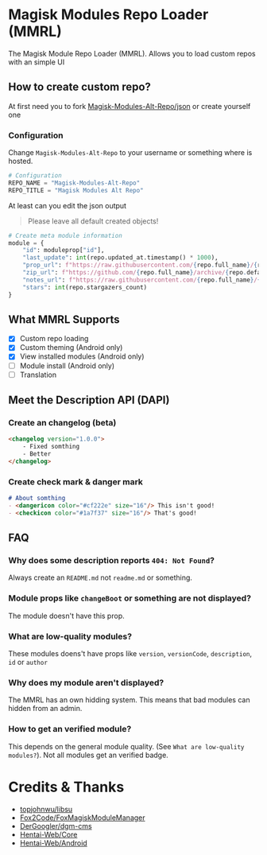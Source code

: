 # Magisk Modules Repo Loader (MMRL)

The Magisk Module Repo Loader (MMRL). Allows you to load custom repos with an simple UI

## How to create custom repo?

At first need you to fork [Magisk-Modules-Alt-Repo/json](https://github.com/Magisk-Modules-Alt-Repo/json) or create yourself one

### Configuration

Change `Magisk-Modules-Alt-Repo` to your username or something where is hosted.

```py
# Configuration
REPO_NAME = "Magisk-Modules-Alt-Repo"
REPO_TITLE = "Magisk Modules Alt Repo"
```

At least can you edit the json output

> Please leave all default created objects!

```py
# Create meta module information
module = {
    "id": moduleprop["id"],
    "last_update": int(repo.updated_at.timestamp() * 1000),
    "prop_url": f"https://raw.githubusercontent.com/{repo.full_name}/{repo.default_branch}/module.prop",
    "zip_url": f"https://github.com/{repo.full_name}/archive/{repo.default_branch}.zip",
    "notes_url": f"https://raw.githubusercontent.com/{repo.full_name}/{repo.default_branch}/README.md",
    "stars": int(repo.stargazers_count)
}
```

## What MMRL Supports

- [x] Custom repo loading
- [x] Custom theming (Android only)
- [x] View installed modules (Android only)
- [ ] Module install (Android only)
- [ ] Translation

## Meet the Description API (DAPI)

### Create an changelog (beta)

<!-- prettier-ignore -->
```html
<changelog version="1.0.0">
    - Fixed somthing
    - Better
</changelog>
```

### Create check mark & danger mark

<!-- prettier-ignore -->
```markdown
# About somthing
- <dangericon color="#cf222e" size="16"/> This isn't good!
- <checkicon color="#1a7f37" size="16"/> That's good!
```

## FAQ

### Why does some description reports `404: Not Found`?

Always create an `README.md` not `readme.md` or something.

### Module props like `changeBoot` or something are not displayed?

The module doesn't have this prop.

### What are low-quality modules?

These modules doens't have props like `version`, `versionCode`, `description`, `id` or `author`

### Why does my module aren't displayed?

The MMRL has an own hidding system. This means that bad modules can hidden from an admin.

### How to get an verified module?

This depends on the general module quality. (See `What are low-quality modules?`). Not all modules get an verified badge.

# Credits & Thanks

- [topjohnwu/libsu](https://github.com/topjohnwu/libsu)
- [Fox2Code/FoxMagiskModuleManager](https://github.com/Fox2Code/FoxMagiskModuleManager)
- [DerGoogler/dgm-cms](https://github.com/DerGoogler/dgm-cms)
- [Hentai-Web/Core](https://github.com/Hentai-Web/Core)
- [Hentai-Web/Android](https://github.com/Hentai-Web/Android)
